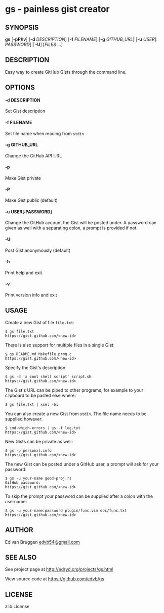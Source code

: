 # gs \- painless gist creator

## SYNOPSIS

**gs** [**-pPhv**] [**-d** *DESCRIPTION*] [**-f** *FILENAME*] [**-g** *GITHUB\_URL*] [**-u** *USER*[: *PASSWORD*] | **-U**] [*FILES* ...]

## DESCRIPTION

Easy way to create GitHub Gists through the command line.

## OPTIONS

#### -d DESCRIPTION

Set Gist description

#### -f FILENAME

Set file name when reading from `stdin`

#### -g GITHUB_URL

Change the GitHub API URL

#### -p

Make Gist private

#### -P

Make Gist public (default)

#### -u USER[:PASSWORD]

Change the GitHub account the Gist will be posted under. A password can
given as well with a separating colon, a prompt is provided if not.

#### -U

Post Gist anonymously (default)

#### -h

Print help and exit

#### -v

Print version info and exit

## USAGE

Create a new Gist of file `file.txt`:

```
$ gs file.txt
https://gist.github.com/<new-id>
```

There is also support for multiple files in a single Gist:

```
$ gs README.md Makefile prog.c
https://gist.github.com/<new-id>
```

Specify the Gist's description:

```
$ gs -d 'a cool shell script' script.sh
https://gist.github.com/<new-id>
```

The Gist's URL can be piped to other programs, for example to your clipboard to
be pasted else where:

```
$ gs file.txt | xsel -bi
```

You can also create a new Gist from `stdin`. The file name needs to be supplied
however:

```
$ cmd-which-errors | gs -f log.txt
https://gist.github.com/<new-id>
```

New Gists can be private as well:

```
$ gs -p personal.info
https://gist.github.com/<new-id>
```

The new Gist can be posted under a GitHub user, a prompt will ask for your
password:

```
$ gs -u your-name good-proj.rs
GitHub password:
https://gist.github.com/<new-id>
```

To skip the prompt your password can be supplied after a colon with the
username:

```
$ gs -u your-name:password plugin/func.vim doc/func.txt
https://gist.github.com/<new-id>
```

## AUTHOR

Ed van Bruggen <edvb54@gmail.com>

## SEE ALSO

See project page at <http://edryd.org/projects/gs.html>

View source code at <https://github.com/edvb/gs>

## LICENSE

zlib License
